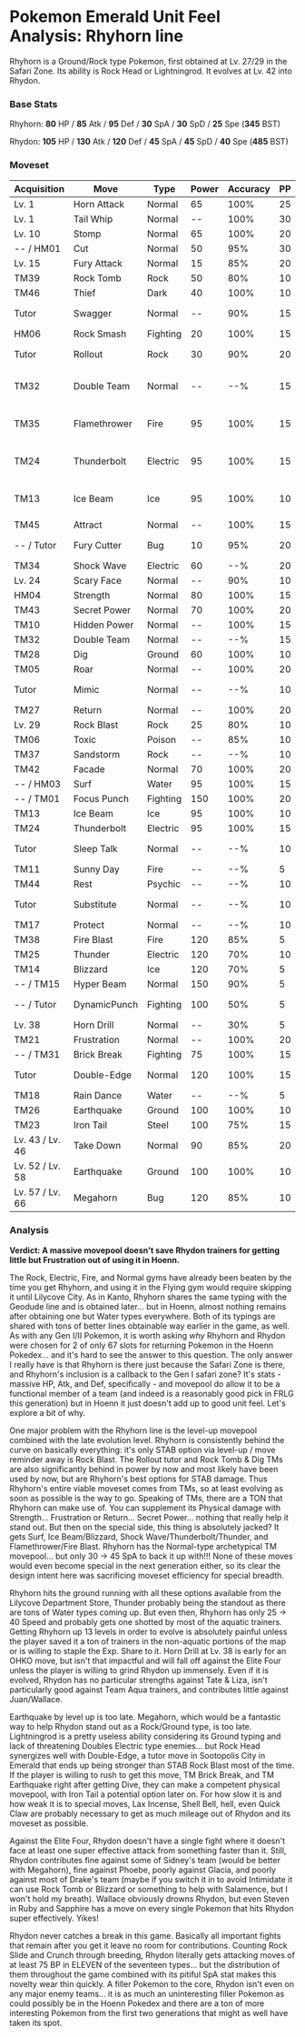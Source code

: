 # Pokemon Emerald Unit Feel Analysis: Rhyhorn line

Rhyhorn is a Ground/Rock type Pokemon, first obtained at Lv. 27/29 in the Safari Zone. Its ability is Rock Head or Lightningrod. It evolves at Lv. 42 into Rhydon.

### Base Stats

Rhyhorn: **80** HP / **85** Atk / **95** Def / **30** SpA / **30** SpD / **25** Spe (**345** BST)

Rhydon: **105** HP / **130** Atk / **120** Def / **45** SpA / **45** SpD / **40** Spe (**485** BST)

### Moveset

| Acquisition     | Move         | Type     | Power | Accuracy | PP | Notes              |
|-----------------|--------------|----------|-------|----------|----|--------------------|
| Lv. 1           | Horn Attack  | Normal   | 65    | 100%     | 25 |                    |
| Lv. 1           | Tail Whip    | Normal   | --    | 100%     | 30 |                    |
| Lv. 10          | Stomp        | Normal   | 65    | 100%     | 20 |                    |
| -- / HM01       | Cut          | Normal   | 50    | 95%      | 30 |                    |
| Lv. 15          | Fury Attack  | Normal   | 15    | 85%      | 20 |                    |
| TM39            | Rock Tomb    | Rock     | 50    | 80%      | 10 |                    |
| TM46            | Thief        | Dark     | 40    | 100%     | 10 |                    |
| Tutor           | Swagger      | Normal   | --    | 90%      | 15 | Emerald only       |
| HM06            | Rock Smash   | Fighting | 20    | 100%     | 15 |                    |
| Tutor           | Rollout      | Rock     | 30    | 90%      | 20 | Emerald only       |
| TM32            | Double Team  | Normal   | --    | --%      | 15 | Buy at Game Corner |
| TM35            | Flamethrower | Fire     | 95    | 100%     | 15 | Buy at Game Corner |
| TM24            | Thunderbolt  | Electric | 95    | 100%     | 15 | Buy at Game Corner |
| TM13            | Ice Beam     | Ice      | 95    | 100%     | 10 | Buy at Game Corner |
| TM45            | Attract      | Normal   | --    | 100%     | 15 |                    |
| -- / Tutor      | Fury Cutter  | Bug      | 10    | 95%      | 20 | Emerald only       |
| TM34            | Shock Wave   | Electric | 60    | --%      | 20 |                    |
| Lv. 24          | Scary Face   | Normal   | --    | 90%      | 10 |                    |
| HM04            | Strength     | Normal   | 80    | 100%     | 15 |                    |
| TM43            | Secret Power | Normal   | 70    | 100%     | 20 |                    |
| TM10            | Hidden Power | Normal   | --    | 100%     | 15 |                    |
| TM32            | Double Team  | Normal   | --    | --%      | 15 |                    |
| TM28            | Dig          | Ground   | 60    | 100%     | 10 |                    |
| TM05            | Roar         | Normal   | --    | 100%     | 20 |                    |
| Tutor           | Mimic        | Normal   | --    | --%      | 10 | Emerald only       |
| TM27            | Return       | Normal   | --    | 100%     | 20 |                    |
| Lv. 29          | Rock Blast   | Rock     | 25    | 80%      | 10 |                    |
| TM06            | Toxic        | Poison   | --    | 85%      | 10 |                    |
| TM37            | Sandstorm    | Rock     | --    | --%      | 10 |                    |
| TM42            | Facade       | Normal   | 70    | 100%     | 20 |                    |
| -- / HM03       | Surf         | Water    | 95    | 100%     | 15 |                    |
| -- / TM01       | Focus Punch  | Fighting | 150   | 100%     | 20 |                    |
| TM13            | Ice Beam     | Ice      | 95    | 100%     | 10 |                    |
| TM24            | Thunderbolt  | Electric | 95    | 100%     | 15 |                    |
| Tutor           | Sleep Talk   | Normal   | --    | --%      | 10 | Emerald only       |
| TM11            | Sunny Day    | Fire     | --    | --%      | 5  |                    |
| TM44            | Rest         | Psychic  | --    | --%      | 10 |                    |
| Tutor           | Substitute   | Normal   | --    | --%      | 10 | Emerald only       |
| TM17            | Protect      | Normal   | --    | --%      | 10 |                    |
| TM38            | Fire Blast   | Fire     | 120   | 85%      | 5  |                    |
| TM25            | Thunder      | Electric | 120   | 70%      | 10 |                    |
| TM14            | Blizzard     | Ice      | 120   | 70%      | 5  |                    |
| -- / TM15       | Hyper Beam   | Normal   | 150   | 90%      | 5  |                    |
| -- / Tutor      | DynamicPunch | Fighting | 100   | 50%      | 5  | Emerald only       |
| Lv. 38          | Horn Drill   | Normal   | --    | 30%      | 5  |                    |
| TM21            | Frustration  | Normal   | --    | 100%     | 20 |                    |
| -- / TM31       | Brick Break  | Fighting | 75    | 100%     | 15 |                    |
| Tutor           | Double-Edge  | Normal   | 120   | 100%     | 15 | Emerald only       |
| TM18            | Rain Dance   | Water    | --    | --%      | 5  |                    |
| TM26            | Earthquake   | Ground   | 100   | 100%     | 10 |                    |
| TM23            | Iron Tail    | Steel    | 100   | 75%      | 15 |                    |
| Lv. 43 / Lv. 46 | Take Down    | Normal   | 90    | 85%      | 20 |                    |
| Lv. 52 / Lv. 58 | Earthquake   | Ground   | 100   | 100%     | 10 |                    |
| Lv. 57 / Lv. 66 | Megahorn     | Bug      | 120   | 85%      | 10 |                    |

### Analysis

**Verdict: A massive movepool doesn't save Rhydon trainers for getting little but Frustration out of using it in Hoenn.**

The Rock, Electric, Fire, and Normal gyms have already been beaten by the time you get Rhyhorn, and using it in the Flying gym would require skipping it until Lilycove City. As in Kanto, Rhyhorn shares the same typing with the Geodude line and is obtained later... but in Hoenn, almost nothing remains after obtaining one but Water types everywhere. Both of its typings are shared with tons of better lines obtainable way earlier in the game, as well. As with any Gen I/II Pokemon, it is worth asking _why_ Rhyhorn and Rhydon were chosen for 2 of only 67 slots for returning Pokemon in the Hoenn Pokedex... and it's hard to see the answer to this question. The only answer I really have is that Rhyhorn is there just because the Safari Zone is there, and Rhyhorn's inclusion is a callback to the Gen I safari zone? It's stats - massive HP, Atk, and Def, specifically - and movepool do allow it to be a functional member of a team (and indeed is a reasonably good pick in FRLG this generation) but in Hoenn it just doesn't add up to good unit feel. Let's explore a bit of why.

One major problem with the Rhyhorn line is the level-up movepool combined with the late evolution level. Rhyhorn is consistently behind the curve on basically everything: it's only STAB option via level-up / move reminder away is Rock Blast. The Rollout tutor and Rock Tomb & Dig TMs are also significantly behind in power by now and most likely have been used by now, but are Rhyhorn's best options for STAB damage. Thus Rhyhorn's entire viable moveset comes from TMs, so at least evolving as soon as possible is the way to go. Speaking of TMs, there are a TON that Rhyhorn can make use of. You can supplement its Physical damage with Strength... Frustration or Return... Secret Power... nothing that really help it stand out. But then on the special side, this thing is absolutely jacked? It gets Surf, Ice Beam/Blizzard, Shock Wave/Thunderbolt/Thunder, and Flamethrower/Fire Blast. Rhyhorn has the Normal-type archetypical TM movepool... but only 30 -> 45 SpA to back it up with!!! None of these moves would even become special in the next generation either, so its clear the design intent here was sacrificing moveset efficiency for special breadth.

Rhyhorn hits the ground running with all these options available from the Lilycove Department Store, Thunder probably being the standout as there are tons of Water types coming up. But even then, Rhyhorn has only 25 -> 40 Speed and probably gets one shotted by most of the aquatic trainers. Getting Rhyhorn up 13 levels in order to evolve is absolutely painful unless the player saved it a ton of trainers in the non-aquatic portions of the map or is willing to staple the Exp. Share to it. Horn Drill at Lv. 38 is early for an OHKO move, but isn't that impactful and will fall off against the Elite Four unless the player is willing to grind Rhydon up immensely. Even if it is evolved, Rhydon has no particular strengths against Tate & Liza, isn't particularly good against Team Aqua trainers, and contributes little against Juan/Wallace.

Earthquake by level up is too late. Megahorn, which would be a fantastic way to help Rhydon stand out as a Rock/Ground type, is too late. Lightningrod is a pretty useless ability considering its Ground typing and lack of threatening Doubles Electric type enemies... but Rock Head synergizes well with Double-Edge, a tutor move in Sootopolis City in Emerald that ends up being stronger than STAB Rock Blast most of the time. If the player is willing to rush to get this move, TM Brick Break, and TM Earthquake right after getting Dive, they can make a competent physical movepool, with Iron Tail a potential option later on. For how slow it is and how weak it is to special moves, Lax Incense, Shell Bell, hell, even Quick Claw are probably necessary to get as much mileage out of Rhydon and its moveset as possible.

Against the Elite Four, Rhydon doesn't have a single fight where it doesn't face at least one super effective attack from something faster than it. Still, Rhydon contributes fine against some of Sidney's team (would be better with Megahorn), fine against Phoebe, poorly against Glacia, and poorly against most of Drake's team (maybe if you switch it in to avoid Intimidate it can use Rock Tomb or Blizzard or something to help with Salamence, but I won't hold my breath). Wallace obviously drowns Rhydon, but even Steven in Ruby and Sapphire has a move on every single Pokemon that hits Rhydon super effectively. Yikes!

Rhydon never catches a break in this game. Basically all important fights that remain after you get it leave no room for contributions. Counting Rock Slide and Crunch through breeding, Rhydon literally gets attacking moves of at least 75 BP in ELEVEN of the seventeen types... but the distribution of them throughout the game combined with its pitiful SpA stat makes this novelty wear thin quickly. A filler Pokemon to the core, Rhydon isn't even on any major enemy teams... it is as much an uninteresting filler Pokemon as could possibly be in the Hoenn Pokedex and there are a ton of more interesting Pokemon from the first two generations that might as well have taken its spot.